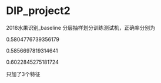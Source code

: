 # DIP_project2
2018水果识别_baseline
分层抽样划分训练测试机，正确率分别为

0.5804776739356179

0.5856697819314641

0.6022845275181724

只加了3个特征
